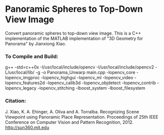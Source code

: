 # Panoramic Spheres to Top-Down View Image
Convert panoramic spheres to top-down view image. This is a C++ implementation of the MATLAB implementation of "3D Geometry for Panorama" by Jianxiong Xiao.

### To Compile and Build:
g++ -std=c++0x -I/usr/local/include/opencv -I/usr/local/include/opencv2 -L/usr/local/lib/ -g -o Panorama_Unwarp  main.cpp -lopencv_core -lopencv_imgproc -lopencv_highgui -lopencv_ml -lopencv_video -lopencv_features2d -lopencv_calib3d -lopencv_objdetect -lopencv_contrib -lopencv_legacy -lopencv_stitching -lboost_system -lboost_filesystem

### Citation:
J. Xiao, K. A. Ehinger, A. Oliva and A. Torralba.
Recognizing Scene Viewpoint using Panoramic Place Representation.
Proceedings of 25th IEEE Conference on Computer Vision and Pattern Recognition, 2012.
http://sun360.mit.edu

